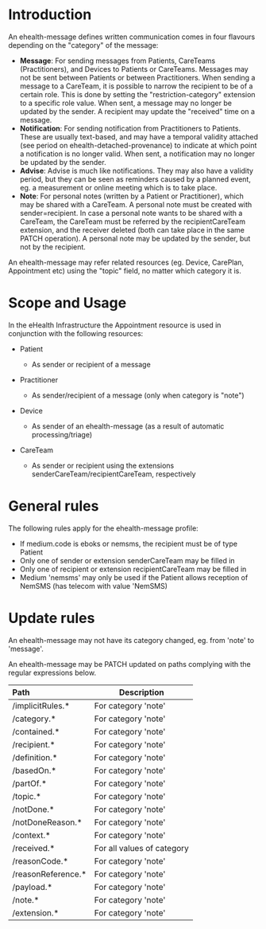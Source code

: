 # Introduction

An ehealth-message defines written communication 
comes in four flavours depending on the "category" of the message:

- __Message__: For sending messages from Patients, CareTeams (Practitioners), and Devices to Patients or CareTeams. 
  Messages may not be sent between Patients or between Practitioners. When sending a message to a CareTeam, it is 
  possible to narrow the recipient to be of a certain role. This is done by setting the "restriction-category" 
  extension to a specific role value.
  When sent, a message may no longer be updated by the sender. 
  A recipient may update the "received" time on a message.
- __Notification__: For sending notification from Practitioners to Patients. These are usually text-based, and may
  have a temporal validity attached (see period on ehealth-detached-provenance) to indicate at which point a 
  notification is no longer valid. When sent, a notification may no longer be updated by the sender.
- __Advise__: Advise is much like notifications. They may also have a validity period, but they can be seen as 
  reminders caused by a planned event, eg. a measurement or online meeting which is to take place.
- __Note__: For personal notes (written by a Patient or Practitioner), which may be shared with a CareTeam. A personal
  note must be created with sender=recipient. In case a personal note wants to be shared with a CareTeam, the CareTeam
  must be referred by the recipientCareTeam extension, and the receiver deleted (both can take place in the same
  PATCH operation). A personal note may be updated by the sender, but not by the recipient.

An ehealth-message may refer related resources (eg. Device, CarePlan, Appointment etc) using the "topic" field, no 
matter which category it is.

# Scope and Usage
In the eHealth Infrastructure the Appointment resource is used in conjunction with the following resources:

- Patient
  - As sender or recipient of a message

- Practitioner
  - As sender/recipient of a message (only when category is "note")

- Device
  - As sender of an ehealth-message (as a result of automatic processing/triage)
  
- CareTeam
  - As sender or recipient using the extensions senderCareTeam/recipientCareTeam, respectively
  
# General rules

The following rules apply for the ehealth-message profile:

* If medium.code is eboks or nemsms, the recipient must be of type Patient
* Only one of sender or extension senderCareTeam may be filled in
* Only one of recipient or extension recipientCareTeam may be filled in
* Medium 'nemsms' may only be used if the Patient allows reception of NemSMS (has telecom with value 'NemSMS)

# Update rules

An ehealth-message may not have its category changed, eg. from 'note' to 'message'.

An ehealth-message may be PATCH updated on paths complying with the regular expressions below.

__Path__ | __Description__ 
:--- | ---
/implicitRules.* | For category 'note'
/category.* | For category 'note'
/contained.* | For category 'note'
/recipient.* | For category 'note'
/definition.* | For category 'note'
/basedOn.* | For category 'note'
/partOf.* | For category 'note'
/topic.* | For category 'note'
/notDone.* | For category 'note'
/notDoneReason.* | For category 'note'
/context.* | For category 'note'
/received.* | For all values of category
/reasonCode.* | For category 'note'
/reasonReference.* | For category 'note'
/payload.* | For category 'note'
/note.* | For category 'note'
/extension.* | For category 'note'
